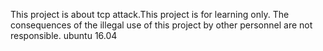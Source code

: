 This project is about tcp attack.This project is for learning only. The consequences of the illegal use of this project by other personnel are not responsible.
ubuntu 16.04

